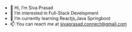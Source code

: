 - 👋 Hi, I’m Siva Prasad
- 👀 I’m interested in Full-Stack Development
- 🌱 I’m currently learning Reactjs,Java Springboot
- 📫 You can reach me at sivaprasad.connect@gmail.com

<!---
siva1210connor/siva1210connor is a ✨ special ✨ repository because its `README.md` (this file) appears on your GitHub profile.
You can click the Preview link to take a look at your changes.
--->
